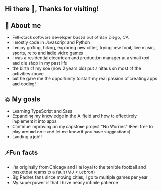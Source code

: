## Hi there 👋, Thanks for visiting!

## 💬 About me
 * Full-stack software developer based out of San Diego, CA
 * I mostly code in Javascript and Python
 * I enjoy golfing, hiking, exploring new cities, trying new food, live music, sports, retro and indie video games
 * I was a residential electrician and production manager at a small tool and die shop in my past life
 * the birth of my son (now 2 years old) put a hitaus on most of the activities above
 * but he gave me the opportunity to start my real passion of creating apps and coding!

## 💥 My goals
 * Learning TypeScript and Sass
 * Expanding my knowledge in the AI field and how to effectively implement it into apps
 * Continue improving on my capstone project "No Worries" (Feel free to play around on it and let me know if you have suggestions)
 * Landing a job!!

## ⚡Fun facts
 * I'm originally from Chicago and I'm loyal to the terrible football and basketball teams to a fault (MJ > Lebron)
 * Big Padres fans since moving cities, I go to multiple games per year
 * My super power is that I have nearly infinite patience
<!--
**JohnW44/JohnW44** is a ✨ _special_ ✨ repository because its `README.md` (this file) appears on your GitHub profile.

Here are some ideas to get you started:

- 🔭 I’m currently working on ...
- 🌱 I’m currently learning ...
- 👯 I’m looking to collaborate on ...
- 🤔 I’m looking for help with ...
- 💬 Ask me about ...
- 📫 How to reach me: ...
- 😄 Pronouns: ...
- ⚡ Fun fact: ...
-->
